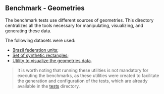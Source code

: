## Benchmark - Geometries

The benchmark tests use different sources of geometries. This directory centralizes all the tools necessary for manipulating, visualizing, and generating these data.

The following datasets were used:

- [Brazil federation units](shapefile);
- [Set of synthetic rectangles](synthetic_rectangle);
- [Utility to visualize the geometries data](geom.py).

> It is worth noting that running these utilities is not mandatory for executing the benchmarks, as these utilities were created to facilitate the generation and configuration of the tests, which are already available in the [tests](../tests) directory.
